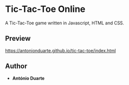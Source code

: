 # Tic-Tac-Toe Online
A Tic-Tac-Toe game written in Javascript, HTML and CSS.

## Preview
https://antonionduarte.github.io/tic-tac-toe/index.html

## Author

* **António Duarte**


